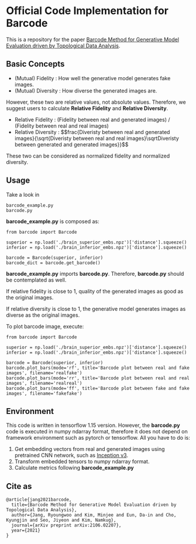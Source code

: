 # Official Code Implementation for Barcode
This is a repository for the paper [Barcode Method for Generative Model Evaluation driven by Topological Data Analysis](https://arxiv.org/abs/2106.02207).

## Basic Concepts

- (Mutual) Fidelity : How well the generative model generates fake images.
- (Mutual) Diversity : How diverse the generated images are.

However, these two are relative values, not absolute values. Therefore, we suggest users to calculate **Relative Fidelity** and **Relative Diversity**.

- Relative Fidelity : (Fidelity between real and generated images) / (Fidelity between real and real images)
- Relative Diversity : $$frac{Diveristy between real and generated images}{\sqrt{Diveristy between real and real images}\sqrtDiveristy between generated and generated images}}$$


These two can be considered as normalized fidelity and normalized diversity.

## Usage

Take a look in

    barcode_example.py
    barcode.py

**barcode_example.py** is composed as:

```
from barcode import Barcode

superior = np.load('./brain_superior_embs.npz')['distance'].squeeze()
inferior = np.load('./brain_inferior_embs.npz')['distance'].squeeze()

barcode = Barcode(superior, inferior)
barcode_dict = barcode.get_barcode()
```

**barcode_example.py** imports **barcode.py**. Therefore, **barcode.py** should be contemplated as well.

If relative fidelity is close to 1, quality of the generated images as good as the original images.

If relative diversity is close to 1, the generative model generates images as diverse as the original images.


To plot barcode image, execute:

```
from barcode import Barcode

superior = np.load('./brain_superior_embs.npz')['distance'].squeeze()
inferior = np.load('./brain_inferior_embs.npz')['distance'].squeeze()

barcode = Barcode(superior, inferior)
barcode.plot_bars(mode='rf', title='Barcode plot between real and fake images', filename='realfake')
barcode.plot_bars(mode='rr', title='Barcode plot between real and real images', filename='realreal')
barcode.plot_bars(mode='ff', title='Barcode plot between fake and fake images', filename='fakefake')

```

## Environment

This code is written in tensorflow 1.15 version. However, the **barcode.py** code is executed in numpy ndarray format, therefore it does not depend on framework environment such as pytorch or tensorflow. All you have to do is:

1. Get embedding vectors from real and generated images using pretrained CNN network, such as [Inception v3](https://www.cv-foundation.org/openaccess/content_cvpr_2016/papers/Szegedy_Rethinking_the_Inception_CVPR_2016_paper.pdf).
2. Transform embedded tensors to numpy ndarray format.
3. Calculate metrics following **barcode_example.py**

## Cite as

```
@article{jang2021barcode,
  title={Barcode Method for Generative Model Evaluation driven by Topological Data Analysis},
  author={Jang, Ryoungwoo and Kim, Minjee and Eun, Da-in and Cho, Kyungjin and Seo, Jiyeon and Kim, Namkug},
  journal={arXiv preprint arXiv:2106.02207},
  year={2021}
}
```

